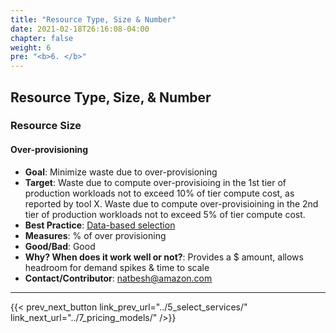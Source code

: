 ```yaml
---
title: "Resource Type, Size & Number"
date: 2021-02-18T26:16:08-04:00
chapter: false
weight: 6
pre: "<b>6. </b>"
---
```



## Resource Type, Size, & Number

### Resource Size
#### Over-provisioning
 - **Goal**: Minimize waste due to over-provisioning
 - **Target**: Waste due to compute over-provisioing in the 1st tier of production workloads not to exceed 10% of tier compute cost, as reported by tool X. Waste due to compute over-provisioining in the 2nd tier of production workloads not to exceed 5% of tier compute cost.
 - **Best Practice**: [Data-based selection](https://docs.aws.amazon.com/wellarchitected/latest/cost-optimization-pillar/select-the-correct-resource-type-size-and-number.html)
  - **Measures**: % of over provisioning
 - **Good/Bad**: Good
 - **Why? When does it work well or not?**: Provides a $ amount, allows headroom for demand spikes & time to scale
 - **Contact/Contributor**: natbesh@amazon.com

---


{{< prev_next_button link_prev_url="../5_select_services/" link_next_url="../7_pricing_models/" />}}


